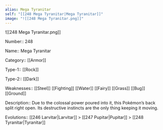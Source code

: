 ```yaml
---
alias: Mega Tyranitar
self: "[[248 Mega Tyranitar|Mega Tyranitar]]"
image: "![[248 Mega Tyranitar.png]]"
---
```


![[248 Mega Tyranitar.png]]


Number:: 248

Name:: Mega Tyranitar

Category:: [[Armor]]

Type-1:: [[Rock]]

Type-2:: [[Dark]]

Weaknesses:: [[Steel]] [[Fighting]] [[Water]] [[Fairy]] [[Grass]] [[Bug]] [[Ground]]

Description:: Due to the colossal power poured into it, this Pokémon’s back split right open. Its destructive instincts are the only thing keeping it moving.

Evolutions:: [[246 Larvitar|Larvitar]] > [[247 Pupitar|Pupitar]] > [[248 Tyranitar|Tyranitar]]
